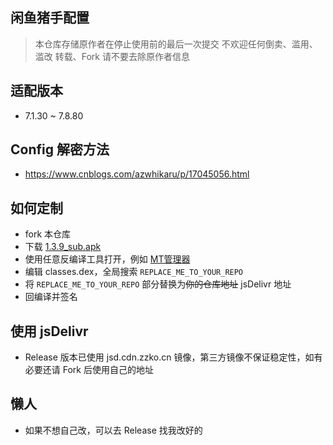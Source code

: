 ## 闲鱼猪手配置
> 本仓库存储原作者在停止使用前的最后一次提交
> 不欢迎任何倒卖、滥用、滥改
> 转载、Fork 请不要去除原作者信息

## 适配版本
- 7.1.30 ~ 7.8.80

## Config 解密方法

- https://www.cnblogs.com/azwhikaru/p/17045056.html

## 如何定制
- fork 本仓库
- 下载 [1.3.9_sub.apk](https://github.com/azwhikaru/fish_helper_config/blob/main/1.3.9_sub.apk)
- 使用任意反编译工具打开，例如 [MT管理器](https://www.coolapk.com/apk/21048)
- 编辑 classes.dex，全局搜索 `REPLACE_ME_TO_YOUR_REPO` 
- 将 `REPLACE_ME_TO_YOUR_REPO` 部分替换为~~你的仓库地址~~ jsDelivr 地址
- 回编译并签名

## 使用 jsDelivr
- Release 版本已使用 jsd.cdn.zzko.cn 镜像，第三方镜像不保证稳定性，如有必要还请 Fork 后使用自己的地址

## 懒人
- 如果不想自己改，可以去 Release 找我改好的
